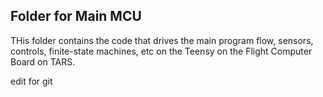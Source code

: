 ## Folder for Main MCU

THis folder contains the code that drives the main program flow, sensors, controls, finite-state machines, etc on the Teensy on the Flight Computer Board on TARS.

edit for git
